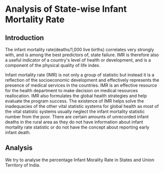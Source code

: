 Analysis of State-wise Infant Mortality Rate
============================================

Introduction
------------
The infant mortality rate(deaths/1,000 live births) correlates very strongly with, and is among the best predictors of, state failure. IMR is therefore also a useful indicator of a country's level of health or development, and is a component of the physical quality of life index.

Infant mortality rate (IMR) is not only a group of statistic but instead it is a reflection of the socioeconomic development and effectively represents the presence of medical services in the countries. IMR is an effective resource for the health department to make decision on medical resources reallocation. IMR also formulates the global health strategies and help evaluate the program success. The existence of IMR helps solve the inadequacies of the other vital statistic systems for global health as most of the vital statistic systems usually neglect the infant mortality statistic number from the poor. There are certain amounts of unrecorded infant deaths in the rural area as they do not have information about infant mortality rate statistic or do not have the concept about reporting early infant death.


Analysis
---------

We try to analyse the percentage Infant Morality Rate in States and Union Territory of India.